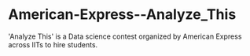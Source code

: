 # American-Express--Analyze_This
'Analyze This' is a Data science contest organized by American Express across IITs to hire students. 
